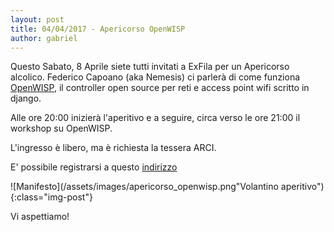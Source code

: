 ```yaml
---
layout: post
title: 04/04/2017 - Apericorso OpenWISP
author: gabriel
---
```

Questo Sabato, 8 Aprile siete tutti invitati a ExFila per un Apericorso alcolico. Federico Capoano (aka Nemesis) ci parlerà di come funziona [OpenWISP](http://openwisp.org), il controller open source per reti e access point wifi scritto in django.

Alle ore 20:00 inizierà l'aperitivo e a seguire, circa verso le ore 21:00 il workshop su OpenWISP.

L'ingresso è libero, ma è richiesta la tessera ARCI.

E' possibile registrarsi a questo  [indirizzo](https://www.eventbrite.com/e/apericorso-openwisp-tickets-33408960099)

![Manifesto](/assets/images/apericorso_openwisp.png"Volantino aperitivo"){:class="img-post"}

Vi aspettiamo!
